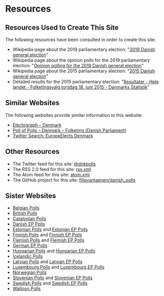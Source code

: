 # Resources

## Resources Used to Create This Site

The following resources have been consulted in order to create this site:

+ Wikipedia page about the 2019 parliamentary election: "[2019 Danish general election](https://en.wikipedia.org/wiki/2019_Danish_general_election)"
+ Wikipedia page about the opinion polls for the 2019 parliamentary election: "[Opinion polling for the 2019 Danish general election](https://en.wikipedia.org/wiki/Opinion_polling_for_the_2019_Danish_general_election)"
+ Wikipedia page about the 2015 parliamentary election: "[2015 Danish general election](https://en.wikipedia.org/wiki/2015_Danish_general_election)"
+ Detailed results for the 2015 parliamentary election: "[Resultater - Hele landet - Folketingsvalg torsdag 18. juni 2015 - Danmarks Statistik](http://www.dst.dk/valg/Valg1487635/valgopg/valgopgHL.htm)"

## Similar Websites

The following websites provide similar information to this website:

+ [Electograph – Denmark](http://www.electograph.com/search/label/Denmark)
+ [Poll of Polls – Denmark – Folketing (Danish Parliament)](https://pollofpolls.eu/DK)
+ [Twitter Search: EuropeElects Denmark](https://twitter.com/search?f=tweets&vertical=default&q=europeelects%20denmark&src=typd)

## Other Resources

+ The Twitter feed for this site: [@dnkpolls](https://twitter.com/dnkpolls)
+ The RSS 2.0 feed for this site: [rss.xml](rss.xml)
+ The Atom feed for this site: [atom.xml](atom.xml)
+ The GitHub project for this site: [filipvanlaenen/danish_polls](https://github.com/filipvanlaenen/danish_polls)

## Sister Websites

+ [Belgian Polls](https://filipvanlaenen.github.io/belgian_polls/)
+ [British Polls](https://filipvanlaenen.github.io/british_polls/)
+ [Catalonian Polls](https://filipvanlaenen.github.io/catalonian_polls/)
+ [Danish EP Polls](https://filipvanlaenen.github.io/danish_ep_polls/)
+ [Estonian Polls](https://filipvanlaenen.github.io/estonian_polls/) and [Estonian EP Polls](https://filipvanlaenen.github.io/estonian_ep_polls/)
+ [Finnish Polls](https://filipvanlaenen.github.io/finnish_polls/) and [Finnish EP Polls](https://filipvanlaenen.github.io/finnish_ep_polls/)
+ [Flemish Polls](https://filipvanlaenen.github.io/flemish_polls/) and [Flemish EP Polls](https://filipvanlaenen.github.io/flemish_ep_polls/)
+ [German EP Polls](https://filipvanlaenen.github.io/german_ep_polls/)
+ [Hungarian Polls](https://filipvanlaenen.github.io/hungarian_polls/) and [Hungarian EP Polls](https://filipvanlaenen.github.io/hungarian_ep_polls/)
+ [Icelandic Polls](https://filipvanlaenen.github.io/icelandic_polls/)
+ [Latvian Polls](https://filipvanlaenen.github.io/latvian_polls/) and [Latvian EP Polls](https://filipvanlaenen.github.io/latvian_ep_polls/)
+ [Luxembourg Polls](https://filipvanlaenen.github.io/luxembourg_polls/) and [Luxembourg EP Polls](https://filipvanlaenen.github.io/luxembourg_ep_polls/)
+ [Norwegian Polls](https://filipvanlaenen.github.io/norwegian_polls/)
+ [Slovenian Polls](https://filipvanlaenen.github.io/slovenian_polls/) and [Slovenian EP Polls](https://filipvanlaenen.github.io/slovenian_ep_polls/)
+ [Swedish Polls](https://filipvanlaenen.github.io/swedish_polls/) and [Swedish EP Polls](https://filipvanlaenen.github.io/swedish_ep_polls/)
+ [Walloon Polls](https://filipvanlaenen.github.io/walloon_polls/)
